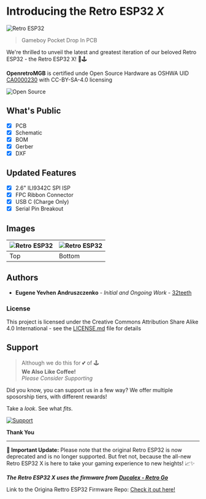 # Introducing the Retro ESP32 *X*

![Retro ESP32](https://raw.githubusercontent.com/retro-esp32/RetroESP32-X/main/assets/RetroESP32-X.png)
> Gameboy Pocket Drop In PCB

We're thrilled to unveil the latest and greatest iteration of our beloved Retro ESP32 - the Retro ESP32 X! 🚀🕹️

**OpenretroMGB** is certified unde Open Source Hardware as OSHWA UID [CA0000230](https://certification.oshwa.org/ca0000230.html) with CC-BY-SA-4.0 licensing

![Open Source](https://raw.githubusercontent.com/retro-esp32/RetroESP32/master/Assets//certification-mark-CA000030-wide.png)

## What's Public

- [x] PCB
- [x] Schematic
- [x] BOM
- [x] Gerber
- [x] DXF

## Updated Features

- [x] 2.6" ILI9342C SPI ISP
- [x] FPC Ribbon Connector
- [x] USB C (Charge Only)
- [x] Serial Pin Breakout

## Images

|  ![Retro ESP32](https://raw.githubusercontent.com/retro-esp32/RetroESP32-X/main/assets/RetroESP32-X.top.png)   |   ![Retro ESP32](https://raw.githubusercontent.com/retro-esp32/RetroESP32-X/main/assets/RetroESP32-X.bottom.png)   |
| ---- | ------ |
| Top  | Bottom |



## Authors

* **Eugene Yevhen Andruszczenko** - *Initial and Ongoing Work* - [32teeth](https://github.com/32teeth)

### License

This project is licensed under the Creative Commons Attribution Share Alike 4.0 International - see the [LICENSE.md](LICENSE.md) file for details


## Support
> Although we do this for 💕 of 🕹️<br/>
> **We Also Like Coffee!** <br/>
> *Please Consider Supporting* <br/>

Did you know, you can support us in a few way? We offer multiple sposorship tiers, with different rewards!

Take a *look*.
See what *fits*.

 [![Support](https://raw.githubusercontent.com/retro-esp32/RetroESP32/master/Assets/sponsor.jpg)](https://github.com/sponsors/retro-esp32)

**Thank You**


-----


**📢 Important Update:**
Please note that the original Retro ESP32 is now deprecated and is no longer supported. But fret not, because the all-new Retro ESP32 X is here to take your gaming experience to new heights! 📈✨

***The Retro ESP32 X uses the firmware from [Ducalex - Retro Go](https://github.com/ducalex/retro-go)***

Link to the Origina Rettro ESP32 Firmware Repo: [Check it out here!](https://github.com/retro-esp32/RetroESP32)